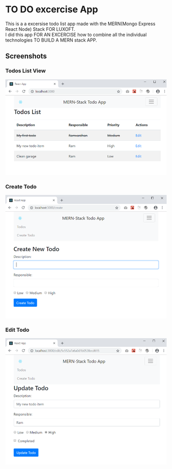 # TO DO excercise App

This is a a excersise todo list app made with the MERN(Mongo Express React Node) Stack FOR LUXOFT.  
I did this app FOR AN EXCERCISE how to combine all the individual technologies TO BUILD A MERN stack APP.  

## Screenshots

### Todos List View
![Todos List View](./screenshots/todoListView.PNG?raw=true "Todos List View")

### Create Todo
![Create Todo](./screenshots/createTodo.PNG?raw=true "Create Todo")

### Edit Todo
![Edit Todo](./screenshots/editTodo.PNG?raw=true "Edit Todo")
